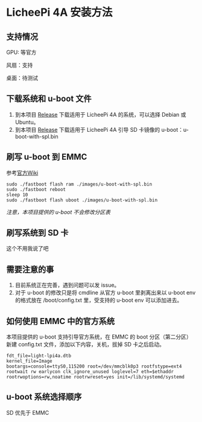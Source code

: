 # LicheePi 4A 安装方法

## 支持情况

GPU: 等官方

风扇：支持

桌面：待测试

## 下载系统和 u-boot 文件

1.  到本项目 [Release](https://github.com/chainsx/armbian-riscv-build/releases) 下载适用于 LicheePi 4A 的系统，可以选择 Debian 或 Ubuntu。
2.  到本项目 [Release](https://github.com/chainsx/armbian-riscv-build/releases) 下载适用于 LicheePi 4A 引导 SD 卡镜像的 u-boot：u-boot-with-spl.bin

## 刷写 u-boot 到 EMMC

参考[官方Wiki](https://wiki.sipeed.com/hardware/zh/lichee/th1520/lpi4a/4_burn_image.html)

```
sudo ./fastboot flash ram ./images/u-boot-with-spl.bin
sudo ./fastboot reboot
sleep 10
sudo ./fastboot flash uboot ./images/u-boot-with-spl.bin
```

*注意，本项目提供的 u-boot 不会修改分区表*

## 刷写系统到 SD 卡

这个不用我说了吧

## 需要注意的事

1.  目前系统正在完善，遇到问题可以发 issue。
2.  对于 u-boot 的修改只是将 cmdline 从官方 u-boot 里剥离出来以 u-boot env 的格式放在 /boot/config.txt 里，受支持的 u-boot env 可以添加进去。

## 如何使用 EMMC 中的官方系统

本项目提供的 u-boot 支持引导官方系统，在 EMMC 的 boot 分区（第二分区）新建 config.txt 文件，添加以下内容，关机，拔掉 SD 卡之后启动。

```
fdt_file=light-lpi4a.dtb
kernel_file=Image
bootargs=console=ttyS0,115200 root=/dev/mmcblk0p3 rootfstype=ext4 rootwait rw earlycon clk_ignore_unused loglevel=7 eth=$ethaddr rootrwoptions=rw,noatime rootrwreset=yes init=/lib/systemd/systemd
```

## u-boot 系统选择顺序

SD 优先于 EMMC
